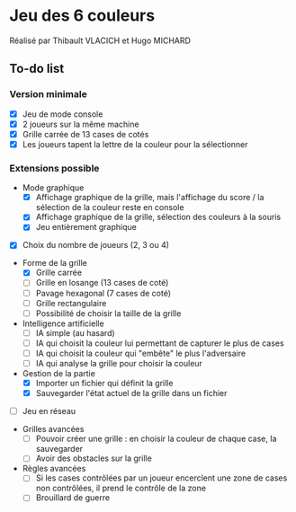 # Jeu des 6 couleurs

Réalisé par Thibault VLACICH et Hugo MICHARD

## To-do list

### Version minimale
- [x] Jeu de mode console
- [x] 2 joueurs sur la même machine
- [x] Grille carrée de 13 cases de cotés
- [x] Les joueurs tapent la lettre de la couleur pour la sélectionner

### Extensions possible
- Mode graphique
  - [x] Affichage graphique de la grille, mais l'affichage du score / la sélection de la couleur reste en console
  - [x] Affichage graphique de la grille, sélection des couleurs à la souris
  - [x] Jeu entièrement graphique
- [x] Choix du nombre de joueurs (2, 3 ou 4)
- Forme de la grille
  - [x] Grille carrée
  - [ ] Grille en losange (13 cases de coté)
  - [ ] Pavage hexagonal (7 cases de coté)
  - [ ] Grille rectangulaire
  - [ ] Possibilité de choisir la taille de la grille
- Intelligence artificielle
  - [ ] IA simple (au hasard)
  - [ ] IA qui choisit la couleur lui permettant de capturer le plus de cases
  - [ ] IA qui choisit la couleur qui "embête" le plus l'adversaire
  - [ ] IA qui analyse la grille pour choisir la couleur
- Gestion de la partie
  - [x] Importer un fichier qui définit la grille
  - [x] Sauvegarder l'état actuel de la grille dans un fichier
- [ ] Jeu en réseau
- Grilles avancées
  - [ ] Pouvoir créer une grille : en choisir la couleur de chaque case, la sauvegarder
  - [ ] Avoir des obstacles sur la grille
- Règles avancées
  - [ ] Si les cases contrôlées par un joueur encerclent une zone de cases non contrôlées, il prend le contrôle de la zone
  - [ ] Brouillard de guerre
